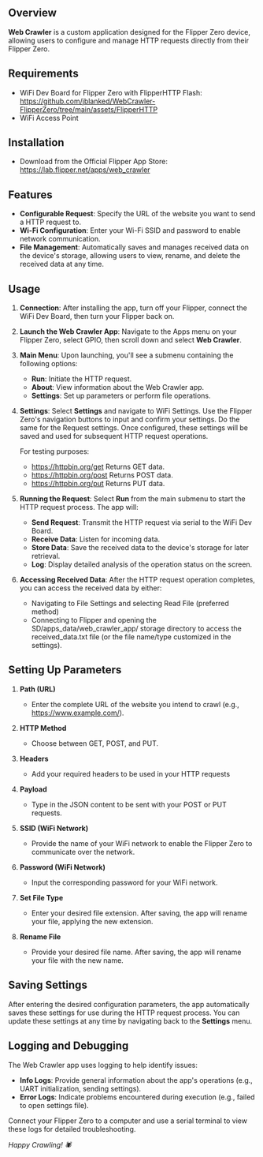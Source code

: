 ## Overview

**Web Crawler** is a custom application designed for the Flipper Zero device, allowing users to configure and manage HTTP requests directly from their Flipper Zero.

## Requirements
- WiFi Dev Board for Flipper Zero with FlipperHTTP Flash: https://github.com/jblanked/WebCrawler-FlipperZero/tree/main/assets/FlipperHTTP
- WiFi Access Point

## Installation
- Download from the Official Flipper App Store: https://lab.flipper.net/apps/web_crawler

## Features
- **Configurable Request**: Specify the URL of the website you want to send a HTTP request to.
- **Wi-Fi Configuration**: Enter your Wi-Fi SSID and password to enable network communication.
- **File Management**: Automatically saves and manages received data on the device's storage, allowing users to view, rename, and delete the received data at any time.

## Usage
1. **Connection**: After installing the app, turn off your Flipper, connect the WiFi Dev Board, then turn your Flipper back on.

2. **Launch the Web Crawler App**: Navigate to the Apps menu on your Flipper Zero, select GPIO, then scroll down and select **Web Crawler**.

3. **Main Menu**: Upon launching, you'll see a submenu containing the following options:
   - **Run**: Initiate the HTTP request.
   - **About**: View information about the Web Crawler app.
   - **Settings**: Set up parameters or perform file operations.

4. **Settings**: Select **Settings** and navigate to WiFi Settings. Use the Flipper Zero's navigation buttons to input and confirm your settings. Do the same for the Request settings. Once configured, these settings will be saved and used for subsequent HTTP request operations.

   For testing purposes:
   - https://httpbin.org/get Returns GET data.
   - https://httpbin.org/post Returns POST data.
   - https://httpbin.org/put Returns PUT data.

5. **Running the Request**: Select **Run** from the main submenu to start the HTTP request process. The app will:
   - **Send Request**: Transmit the HTTP request via serial to the WiFi Dev Board.
   - **Receive Data**: Listen for incoming data.
   - **Store Data**: Save the received data to the device's storage for later retrieval.
   - **Log**: Display detailed analysis of the operation status on the screen.

6. **Accessing Received Data**: After the HTTP request operation completes, you can access the received data by either:
   - Navigating to File Settings and selecting Read File (preferred method)
   - Connecting to Flipper and opening the SD/apps_data/web_crawler_app/ storage directory to access the received_data.txt file (or the file name/type customized in the settings).

## Setting Up Parameters
1. **Path (URL)**
   - Enter the complete URL of the website you intend to crawl (e.g., https://www.example.com/).

2. **HTTP Method**
   - Choose between GET, POST, and PUT.

3. **Headers**
   - Add your required headers to be used in your HTTP requests

4. **Payload**
   - Type in the JSON content to be sent with your POST or PUT requests.

5. **SSID (WiFi Network)**
   - Provide the name of your WiFi network to enable the Flipper Zero to communicate over the network.

6. **Password (WiFi Network)**
   - Input the corresponding password for your WiFi network.

7. **Set File Type**
   - Enter your desired file extension. After saving, the app will rename your file, applying the new extension.

8. **Rename File**
   - Provide your desired file name. After saving, the app will rename your file with the new name.


## Saving Settings
After entering the desired configuration parameters, the app automatically saves these settings for use during the HTTP request process. You can update these settings at any time by navigating back to the **Settings** menu.

## Logging and Debugging
The Web Crawler app uses logging to help identify issues:

- **Info Logs**: Provide general information about the app's operations (e.g., UART initialization, sending settings).
- **Error Logs**: Indicate problems encountered during execution (e.g., failed to open settings file).

Connect your Flipper Zero to a computer and use a serial terminal to view these logs for detailed troubleshooting.

*Happy Crawling! 🕷️* 